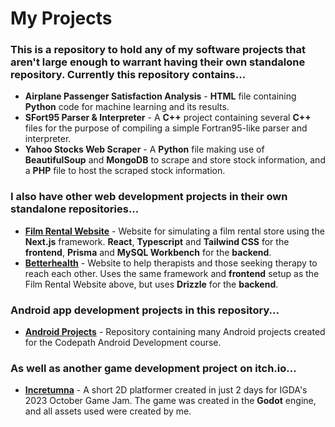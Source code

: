 # My Projects

### This is a repository to hold any of my **software** projects that aren't large enough to warrant having their own standalone repository. Currently this repository contains...
* **Airplane Passenger Satisfaction Analysis** - **HTML** file containing **Python** code for machine learning and its results.
* **SFort95 Parser & Interpreter** - A **C++** project containing several **C++** files for the purpose of compiling a simple Fortran95-like parser and interpreter.
* **Yahoo Stocks Web Scraper** - A **Python** file making use of **BeautifulSoup** and **MongoDB** to scrape and store stock information, and a **PHP** file to host the scraped stock information.

### I also have other **web development** projects in their own standalone repositories...
* [**Film Rental Website**](https://github.com/DavidZamora35/FilmRentalWebsite) - Website for simulating a film rental store using the **Next.js** framework. **React**, **Typescript** and **Tailwind CSS** for the **frontend**, **Prisma** and **MySQL Workbench** for the **backend**.
* [**Betterhealth**](https://github.com/betterhealth490/betterhealth/tree/main) - Website to help therapists and those seeking therapy to reach each other. Uses the same framework and **frontend** setup as the Film Rental Website above, but uses **Drizzle** for the **backend**.

### Android **app development** projects in this repository...
* [**Android Projects**](https://github.com/DavidZamora35/Android-Projects) - Repository containing many Android projects created for the Codepath Android Development course.

### As well as another **game development** project on itch.io...
* [**Incretumna**](https://itch.io/jam/igda-october-game-jam-2023/rate/2306477) - A short 2D platformer created in just 2 days for IGDA's 2023 October Game Jam. The game was created in the **Godot** engine, and all assets used were created by me.
